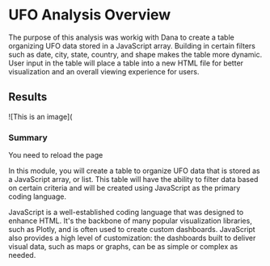 # UFO Analysis Overview


The purpose of this analysis was workig with Dana to create a table organizing UFO data stored in a JavaScript array.  Building in certain filters such as date, city, state, country, and shape makes the table more dynamic.  User input in the table will place a table into a new HTML file for better visualization and an overall viewing experience for users.

## Results 

![This is an image]( 




### Summary

You need to reload the page 






In this module, you will create a table to organize UFO data that is stored as a JavaScript array, or list. This table will have the ability to filter data based on certain criteria and will be created using JavaScript as the primary coding language.

JavaScript is a well-established coding language that was designed to enhance HTML. It's the backbone of many popular visualization libraries, such as Plotly, and is often used to create custom dashboards. JavaScript also provides a high level of customization: the dashboards built to deliver visual data, such as maps or graphs, can be as simple or complex as needed.









